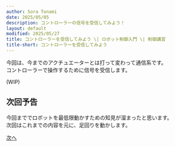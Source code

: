 ```yaml
---
author: Sora Tonami
date: 2025/05/05
description: コントローラーの信号を受信してみよう！
layout: default
modified: 2025/05/27
title: コントローラーを受信してみよう \| ロボット制御入門 \| 制御講習
title-short: コントローラーを受信してみよう
---
```


今回は、今までのアクチュエーターとは打って変わって通信系です。\
コントローラーで操作するために信号を受信します。

(WIP)

## 次回予告

今回まででロボットを最低限動かすための知見が溜まったと思います。\
次回はこれまでの内容を元に、足回りを動かします。

[次へ](8)
